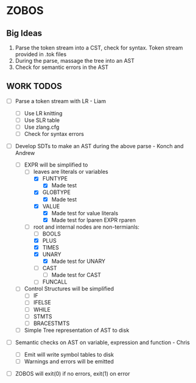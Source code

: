 # ZOBOS

## Big Ideas

1. Parse the token stream into a CST, check for syntax. Token stream provided in .tok files
2. During the parse, massage the tree into an AST
3. Check for semantic errors in the AST

## WORK TODOS

- [ ] Parse a token stream with LR - Liam
	- [ ] Use LR knitting
	- [ ] Use SLR table 
	- [ ] Use zlang.cfg
	- [ ] Check for syntax errors
- [ ] Develop SDTs to make an AST during the above parse - Konch and Andrew
    - [ ] EXPR will be simplified to 
        - [ ] leaves are literals or variables
            - [X] FUNTYPE
              - [X] Made test
            - [X] GLOBTYPE
                - [X] Made test
            - [X] VALUE
              - [X] Made test for value literals 
              - [X] Made test for lparen EXPR rparen 
        - [ ] root and internal nodes are non-termianls:
            - [ ] BOOLS
            - [X] PLUS
            - [X] TIMES
            - [X] UNARY
                - [X] Made test for UNARY 
            - [ ] CAST
                - [ ] Made test for CAST
            - [ ] FUNCALL
    - [ ] Control Structures will be simplified
        - [ ] IF
        - [ ] IFELSE
        - [ ] WHILE
        - [ ] STMTS
        - [ ] BRACESTMTS
    - [ ] Simple Tree representation of AST to disk
- [ ] Semantic checks on AST on variable, expression and function - Chris
	- [ ] Emit will write symbol tables to disk 
	- [ ] Warnings and errors will be emitted 
- [ ] ZOBOS will exit(0) if no errors, exit(1) on error

